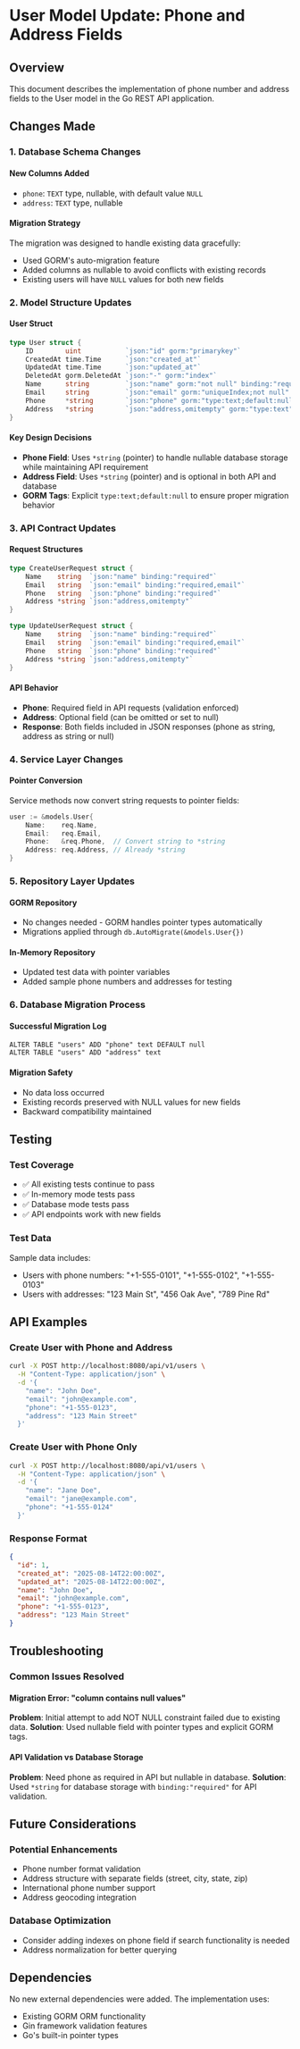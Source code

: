 # User Model Update: Phone and Address Fields

## Overview

This document describes the implementation of phone number and address fields to the User model in the Go REST API application.

## Changes Made

### 1. Database Schema Changes

#### New Columns Added

- `phone`: `TEXT` type, nullable, with default value `NULL`
- `address`: `TEXT` type, nullable

#### Migration Strategy

The migration was designed to handle existing data gracefully:

- Used GORM's auto-migration feature
- Added columns as nullable to avoid conflicts with existing records
- Existing users will have `NULL` values for both new fields

### 2. Model Structure Updates

#### User Struct

```go
type User struct {
    ID        uint           `json:"id" gorm:"primarykey"`
    CreatedAt time.Time      `json:"created_at"`
    UpdatedAt time.Time      `json:"updated_at"`
    DeletedAt gorm.DeletedAt `json:"-" gorm:"index"`
    Name      string         `json:"name" gorm:"not null" binding:"required"`
    Email     string         `json:"email" gorm:"uniqueIndex;not null" binding:"required,email"`
    Phone     *string        `json:"phone" gorm:"type:text;default:null" binding:"required"`
    Address   *string        `json:"address,omitempty" gorm:"type:text"`
}
```

#### Key Design Decisions

- **Phone Field**: Uses `*string` (pointer) to handle nullable database storage while maintaining API requirement
- **Address Field**: Uses `*string` (pointer) and is optional in both API and database
- **GORM Tags**: Explicit `type:text;default:null` to ensure proper migration behavior

### 3. API Contract Updates

#### Request Structures

```go
type CreateUserRequest struct {
    Name    string  `json:"name" binding:"required"`
    Email   string  `json:"email" binding:"required,email"`
    Phone   string  `json:"phone" binding:"required"`
    Address *string `json:"address,omitempty"`
}

type UpdateUserRequest struct {
    Name    string  `json:"name" binding:"required"`
    Email   string  `json:"email" binding:"required,email"`
    Phone   string  `json:"phone" binding:"required"`
    Address *string `json:"address,omitempty"`
}
```

#### API Behavior

- **Phone**: Required field in API requests (validation enforced)
- **Address**: Optional field (can be omitted or set to null)
- **Response**: Both fields included in JSON responses (phone as string, address as string or null)

### 4. Service Layer Changes

#### Pointer Conversion

Service methods now convert string requests to pointer fields:

```go
user := &models.User{
    Name:    req.Name,
    Email:   req.Email,
    Phone:   &req.Phone,  // Convert string to *string
    Address: req.Address, // Already *string
}
```

### 5. Repository Layer Updates

#### GORM Repository

- No changes needed - GORM handles pointer types automatically
- Migrations applied through `db.AutoMigrate(&models.User{})`

#### In-Memory Repository

- Updated test data with pointer variables
- Added sample phone numbers and addresses for testing

### 6. Database Migration Process

#### Successful Migration Log

```
ALTER TABLE "users" ADD "phone" text DEFAULT null
ALTER TABLE "users" ADD "address" text
```

#### Migration Safety

- No data loss occurred
- Existing records preserved with NULL values for new fields
- Backward compatibility maintained

## Testing

### Test Coverage

- ✅ All existing tests continue to pass
- ✅ In-memory mode tests pass
- ✅ Database mode tests pass
- ✅ API endpoints work with new fields

### Test Data

Sample data includes:

- Users with phone numbers: "+1-555-0101", "+1-555-0102", "+1-555-0103"
- Users with addresses: "123 Main St", "456 Oak Ave", "789 Pine Rd"

## API Examples

### Create User with Phone and Address

```bash
curl -X POST http://localhost:8080/api/v1/users \
  -H "Content-Type: application/json" \
  -d '{
    "name": "John Doe",
    "email": "john@example.com",
    "phone": "+1-555-0123",
    "address": "123 Main Street"
  }'
```

### Create User with Phone Only

```bash
curl -X POST http://localhost:8080/api/v1/users \
  -H "Content-Type: application/json" \
  -d '{
    "name": "Jane Doe",
    "email": "jane@example.com",
    "phone": "+1-555-0124"
  }'
```

### Response Format

```json
{
  "id": 1,
  "created_at": "2025-08-14T22:00:00Z",
  "updated_at": "2025-08-14T22:00:00Z",
  "name": "John Doe",
  "email": "john@example.com",
  "phone": "+1-555-0123",
  "address": "123 Main Street"
}
```

## Troubleshooting

### Common Issues Resolved

#### Migration Error: "column contains null values"

**Problem**: Initial attempt to add NOT NULL constraint failed due to existing data.
**Solution**: Used nullable field with pointer types and explicit GORM tags.

#### API Validation vs Database Storage

**Problem**: Need phone as required in API but nullable in database.
**Solution**: Used `*string` for database storage with `binding:"required"` for API validation.

## Future Considerations

### Potential Enhancements

- Phone number format validation
- Address structure with separate fields (street, city, state, zip)
- International phone number support
- Address geocoding integration

### Database Optimization

- Consider adding indexes on phone field if search functionality is needed
- Address normalization for better querying

## Dependencies

No new external dependencies were added. The implementation uses:

- Existing GORM ORM functionality
- Gin framework validation features
- Go's built-in pointer types
